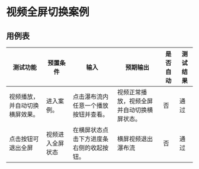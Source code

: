 # 视频全屏切换案例

## 用例表

| 测试功能                       | 预置条件                                                    | 输入                                     | 预期输出                  | 是否自动 | 测试结果 |
| ------------------------------ | ----------------------------------------------------------- | ---------------------------------------- |-----------------------| -------- | -------- |
| 视频播放，并自动切换横屏效果。 | 进入案例。 | 点击瀑布流内任意一个播放按钮并查看。     | 视频正常播放，视频全屏并自动切换横屏状态。 | 否       | 通过     |
| 点击按钮可退出全屏             | 视频进入全屏状态                                            | 在横屏状态点击下方进度条右侧的收起按钮。 | 横屏视频退出瀑布流             | 否       | 通过     |
